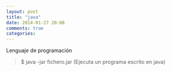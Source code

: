 ```yaml
---
layout: post
title: "java"
date: 2014-01-27 20:08
comments: true
categories: 
---
```

Lenguaje de programación 

>$ java -jar fichero.jar  (Ejecuta un programa escrito en java)

